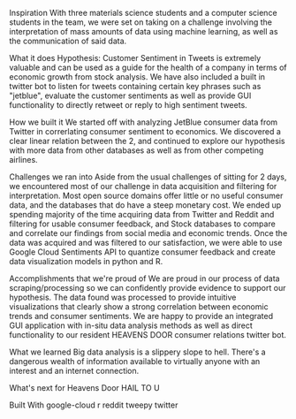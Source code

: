 Inspiration
With three materials science students and a computer science students in the team, we were set on taking on a challenge involving the interpretation of mass amounts of data using machine learning, as well as the communication of said data.

What it does
Hypothesis: Customer Sentiment in Tweets is extremely valuable and can be used as a guide for the health of a company in terms of economic growth from stock analysis. We have also included a built in twitter bot to listen for tweets containing certain key phrases such as "jetblue", evaluate the customer sentiments as well as provide GUI functionality to directly retweet or reply to high sentiment tweets.

How we built it
We started off with analyzing JetBlue consumer data from Twitter in correrlating consumer sentiment to economics. We discovered a clear linear relation between the 2, and continued to explore our hypothesis with more data from other databases as well as from other competing airlines.

Challenges we ran into
Aside from the usual challenges of sitting for 2 days, we encountered most of our challenge in data acquisition and filtering for interpretation. Most open source domains offer little or no useful consumer data, and the databases that do have a steep monetary cost. We ended up spending majority of the time acquiring data from Twitter and Reddit and filtering for usable consumer feedback, and Stock databases to compare and correlate our findings from social media and economic trends. Once the data was acquired and was filtered to our satisfaction, we were able to use Google Cloud Sentiments API to quantize consumer feedback and create data visualization models in python and R.

Accomplishments that we're proud of
We are proud in our process of data scraping/processing so we can confidently provide evidence to support our hypothesis. The data found was processed to provide intuitive visualizations that clearly show a strong correlation between economic trends and consumer sentiments. We are happy to provide an integrated GUI application with in-situ data analysis methods as well as direct functionality to our resident HEAVENS DOOR consumer relations twitter bot.

What we learned
Big data analysis is a slippery slope to hell. There's a dangerous wealth of information available to virtually anyone with an interest and an internet connection.

What's next for Heavens Door
HAIL TO U

Built With
google-cloud
r
reddit
tweepy
twitter
